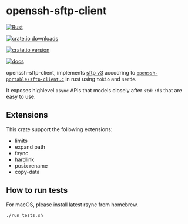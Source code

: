 # openssh-sftp-client

[![Rust](https://github.com/openssh-rust/openssh-sftp-client/actions/workflows/rust.yml/badge.svg)](https://github.com/openssh-rust/openssh-sftp-client/actions/workflows/rust.yml)

[![crate.io downloads](https://img.shields.io/crates/d/openssh-sftp-client)](https://crates.io/crates/openssh-sftp-client)

[![crate.io version](https://img.shields.io/crates/v/openssh-sftp-client)](https://crates.io/crates/openssh-sftp-client)

[![docs](https://docs.rs/openssh-sftp-client/badge.svg)](https://docs.rs/openssh-sftp-client)

openssh-sftp-client, implements [sftp v3] accodring to
[`openssh-portable/sftp-client.c`] in rust using `tokio` and `serde`.

It exposes highlevel `async` APIs that models closely after `std::fs` that are
easy to use.

[sftp v3]: https://www.openssh.com/txt/draft-ietf-secsh-filexfer-02.txt
[`openssh-portable/sftp-client.c`]: https://github.com/openssh/openssh-portable/blob/19b3d846f06697c85957ab79a63454f57f8e22d6/sftp-client.c

## Extensions

This crate support the following extensions:
 - limits
 - expand path
 - fsync
 - hardlink
 - posix rename
 - copy-data

## How to run tests

For macOS, please install latest rsync from homebrew.

```
./run_tests.sh
```
